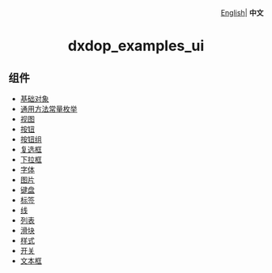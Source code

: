 <p align="right">
    <a href="./README.md">English</a>| <b>中文</b>
</p>

 <h1 align="center">dxdop_examples_ui</h1>

## 组件


- <a href="./cn/base.md">基础对象</a>
- <a href="./cn/util.md">通用方法常量枚举</a>
- <a href="./cn/view.md">视图</a>
- <a href="./cn/button.md">按钮</a>
- <a href="./cn/buttons.md">按钮组</a>
- <a href="./cn/checkbox.md">复选框</a>
- <a href="./cn/dropdown.md">下拉框</a>
- <a href="./cn/font.md">字体</a>
- <a href="./cn/image.md">图片</a>
- <a href="./cn/keyboard.md">键盘</a>
- <a href="./cn/label.md">标签</a>
- <a href="./cn/line.md">线</a>
- <a href="./cn/list.md">列表</a>
- <a href="./cn/slider.md">滑块</a>
- <a href="./cn/style.md">样式</a>
- <a href="./cn/switch.md">开关</a>
- <a href="./cn/textarea.md">文本框</a>
